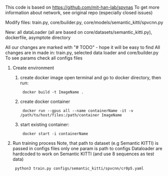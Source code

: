 This code is based on https://github.com/mit-han-lab/spvnas
To get more information about network, see original repo (especially closed issues)

Modify files: train.py, core/builder.py, core/models/semantic_kitti/spvcnn.py

New: all dataLoader (all are based on core/datasets/semantic_kitti.py),
     dockerfile,
     asymptote directory

All our changes are marked with "# TODO" -  hope it will be easy to find
All changes are in made in: train.py, selected data loader and core/builder.py
To see params check all configs files

1) Create environment

    1. create docker image
        open terminal and go to docker directory, then run:
            
            docker build -t ImageName .

    2. create docker container
            
            docker run --gpus all --name containerName -it -v /path/to/host/files:/path/container ImageName

    3. start existing container:
            
            docker start -i containerName

2) Run training process
    Note, that path to dataset (e.g Semantic KITTI) is passed in configs files
    only one param is path to configs
    Dataloader are hardcoded to work on Semantic KITTI (and use 8 sequences as test data)

        python3 train.py configs/semantic_kitti/spvcnn/cr0p5.yaml
